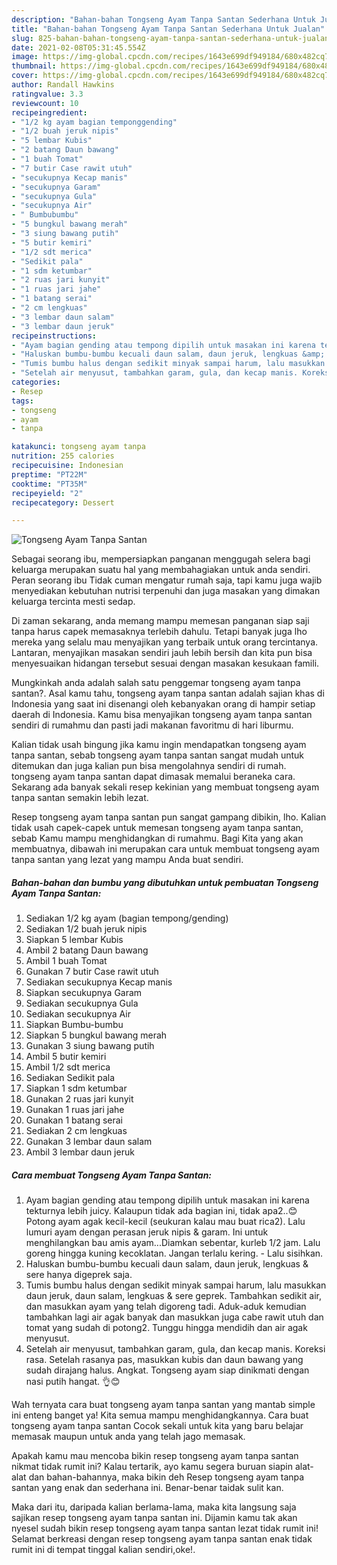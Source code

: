 ```yaml
---
description: "Bahan-bahan Tongseng Ayam Tanpa Santan Sederhana Untuk Jualan"
title: "Bahan-bahan Tongseng Ayam Tanpa Santan Sederhana Untuk Jualan"
slug: 825-bahan-bahan-tongseng-ayam-tanpa-santan-sederhana-untuk-jualan
date: 2021-02-08T05:31:45.554Z
image: https://img-global.cpcdn.com/recipes/1643e699df949184/680x482cq70/tongseng-ayam-tanpa-santan-foto-resep-utama.jpg
thumbnail: https://img-global.cpcdn.com/recipes/1643e699df949184/680x482cq70/tongseng-ayam-tanpa-santan-foto-resep-utama.jpg
cover: https://img-global.cpcdn.com/recipes/1643e699df949184/680x482cq70/tongseng-ayam-tanpa-santan-foto-resep-utama.jpg
author: Randall Hawkins
ratingvalue: 3.3
reviewcount: 10
recipeingredient:
- "1/2 kg ayam bagian temponggending"
- "1/2 buah jeruk nipis"
- "5 lembar Kubis"
- "2 batang Daun bawang"
- "1 buah Tomat"
- "7 butir Case rawit utuh"
- "secukupnya Kecap manis"
- "secukupnya Garam"
- "secukupnya Gula"
- "secukupnya Air"
- " Bumbubumbu"
- "5 bungkul bawang merah"
- "3 siung bawang putih"
- "5 butir kemiri"
- "1/2 sdt merica"
- "Sedikit pala"
- "1 sdm ketumbar"
- "2 ruas jari kunyit"
- "1 ruas jari jahe"
- "1 batang serai"
- "2 cm lengkuas"
- "3 lembar daun salam"
- "3 lembar daun jeruk"
recipeinstructions:
- "Ayam bagian gending atau tempong dipilih untuk masakan ini karena tekturnya lebih juicy. Kalaupun tidak ada bagian ini, tidak apa2..😊Potong ayam agak kecil-kecil (seukuran kalau mau buat rica2). Lalu lumuri ayam dengan perasan jeruk nipis &amp; garam. Ini untuk menghilangkan bau amis ayam...Diamkan sebentar, kurleb 1/2 jam. Lalu goreng hingga kuning kecoklatan. Jangan terlalu kering. Lalu sisihkan."
- "Haluskan bumbu-bumbu kecuali daun salam, daun jeruk, lengkuas &amp; sere hanya digeprek saja."
- "Tumis bumbu halus dengan sedikit minyak sampai harum, lalu masukkan daun jeruk, daun salam, lengkuas &amp; sere geprek. Tambahkan sedikit air, dan masukkan ayam yang telah digoreng tadi. Aduk-aduk kemudian tambahkan lagi air agak banyak dan masukkan juga cabe rawit utuh dan tomat yang sudah di potong2. Tunggu hingga mendidih dan air agak menyusut."
- "Setelah air menyusut, tambahkan garam, gula, dan kecap manis. Koreksi rasa. Setelah rasanya pas, masukkan kubis dan daun bawang yang sudah dirajang halus. Angkat. Tongseng ayam siap dinikmati dengan nasi putih hangat. 👌😊"
categories:
- Resep
tags:
- tongseng
- ayam
- tanpa

katakunci: tongseng ayam tanpa 
nutrition: 255 calories
recipecuisine: Indonesian
preptime: "PT22M"
cooktime: "PT35M"
recipeyield: "2"
recipecategory: Dessert

---
```



![Tongseng Ayam Tanpa Santan](https://img-global.cpcdn.com/recipes/1643e699df949184/680x482cq70/tongseng-ayam-tanpa-santan-foto-resep-utama.jpg)

Sebagai seorang ibu, mempersiapkan panganan menggugah selera bagi keluarga merupakan suatu hal yang membahagiakan untuk anda sendiri. Peran seorang ibu Tidak cuman mengatur rumah saja, tapi kamu juga wajib menyediakan kebutuhan nutrisi terpenuhi dan juga masakan yang dimakan keluarga tercinta mesti sedap.

Di zaman  sekarang, anda memang mampu memesan panganan siap saji tanpa harus capek memasaknya terlebih dahulu. Tetapi banyak juga lho mereka yang selalu mau menyajikan yang terbaik untuk orang tercintanya. Lantaran, menyajikan masakan sendiri jauh lebih bersih dan kita pun bisa menyesuaikan hidangan tersebut sesuai dengan masakan kesukaan famili. 



Mungkinkah anda adalah salah satu penggemar tongseng ayam tanpa santan?. Asal kamu tahu, tongseng ayam tanpa santan adalah sajian khas di Indonesia yang saat ini disenangi oleh kebanyakan orang di hampir setiap daerah di Indonesia. Kamu bisa menyajikan tongseng ayam tanpa santan sendiri di rumahmu dan pasti jadi makanan favoritmu di hari liburmu.

Kalian tidak usah bingung jika kamu ingin mendapatkan tongseng ayam tanpa santan, sebab tongseng ayam tanpa santan sangat mudah untuk ditemukan dan juga kalian pun bisa mengolahnya sendiri di rumah. tongseng ayam tanpa santan dapat dimasak memalui beraneka cara. Sekarang ada banyak sekali resep kekinian yang membuat tongseng ayam tanpa santan semakin lebih lezat.

Resep tongseng ayam tanpa santan pun sangat gampang dibikin, lho. Kalian tidak usah capek-capek untuk memesan tongseng ayam tanpa santan, sebab Kamu mampu menghidangkan di rumahmu. Bagi Kita yang akan membuatnya, dibawah ini merupakan cara untuk membuat tongseng ayam tanpa santan yang lezat yang mampu Anda buat sendiri.

<!--inarticleads1-->

##### Bahan-bahan dan bumbu yang dibutuhkan untuk pembuatan Tongseng Ayam Tanpa Santan:

1. Sediakan 1/2 kg ayam (bagian tempong/gending)
1. Sediakan 1/2 buah jeruk nipis
1. Siapkan 5 lembar Kubis
1. Ambil 2 batang Daun bawang
1. Ambil 1 buah Tomat
1. Gunakan 7 butir Case rawit utuh
1. Sediakan secukupnya Kecap manis
1. Siapkan secukupnya Garam
1. Sediakan secukupnya Gula
1. Sediakan secukupnya Air
1. Siapkan  Bumbu-bumbu
1. Siapkan 5 bungkul bawang merah
1. Gunakan 3 siung bawang putih
1. Ambil 5 butir kemiri
1. Ambil 1/2 sdt merica
1. Sediakan Sedikit pala
1. Siapkan 1 sdm ketumbar
1. Gunakan 2 ruas jari kunyit
1. Gunakan 1 ruas jari jahe
1. Gunakan 1 batang serai
1. Sediakan 2 cm lengkuas
1. Gunakan 3 lembar daun salam
1. Ambil 3 lembar daun jeruk




<!--inarticleads2-->

##### Cara membuat Tongseng Ayam Tanpa Santan:

1. Ayam bagian gending atau tempong dipilih untuk masakan ini karena tekturnya lebih juicy. Kalaupun tidak ada bagian ini, tidak apa2..😊Potong ayam agak kecil-kecil (seukuran kalau mau buat rica2). Lalu lumuri ayam dengan perasan jeruk nipis &amp; garam. Ini untuk menghilangkan bau amis ayam...Diamkan sebentar, kurleb 1/2 jam. Lalu goreng hingga kuning kecoklatan. Jangan terlalu kering. - Lalu sisihkan.
1. Haluskan bumbu-bumbu kecuali daun salam, daun jeruk, lengkuas &amp; sere hanya digeprek saja.
1. Tumis bumbu halus dengan sedikit minyak sampai harum, lalu masukkan daun jeruk, daun salam, lengkuas &amp; sere geprek. Tambahkan sedikit air, dan masukkan ayam yang telah digoreng tadi. Aduk-aduk kemudian tambahkan lagi air agak banyak dan masukkan juga cabe rawit utuh dan tomat yang sudah di potong2. Tunggu hingga mendidih dan air agak menyusut.
1. Setelah air menyusut, tambahkan garam, gula, dan kecap manis. Koreksi rasa. Setelah rasanya pas, masukkan kubis dan daun bawang yang sudah dirajang halus. Angkat. Tongseng ayam siap dinikmati dengan nasi putih hangat. 👌😊




Wah ternyata cara buat tongseng ayam tanpa santan yang mantab simple ini enteng banget ya! Kita semua mampu menghidangkannya. Cara buat tongseng ayam tanpa santan Cocok sekali untuk kita yang baru belajar memasak maupun untuk anda yang telah jago memasak.

Apakah kamu mau mencoba bikin resep tongseng ayam tanpa santan nikmat tidak rumit ini? Kalau tertarik, ayo kamu segera buruan siapin alat-alat dan bahan-bahannya, maka bikin deh Resep tongseng ayam tanpa santan yang enak dan sederhana ini. Benar-benar taidak sulit kan. 

Maka dari itu, daripada kalian berlama-lama, maka kita langsung saja sajikan resep tongseng ayam tanpa santan ini. Dijamin kamu tak akan nyesel sudah bikin resep tongseng ayam tanpa santan lezat tidak rumit ini! Selamat berkreasi dengan resep tongseng ayam tanpa santan enak tidak rumit ini di tempat tinggal kalian sendiri,oke!.

